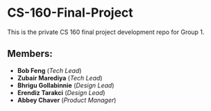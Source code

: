 # CS-160-Final-Project
This is the private CS 160 final project development repo for Group 1.

## Members:
* **Bob Feng** (*Tech Lead*)
* **Zubair Marediya** (*Tech Lead*)
* **Bhrigu Gollabinnie** (*Design Lead*)
* **Erendiz Tarakci** (*Design Lead*)
* **Abbey Chaver** (*Product Manager*)
